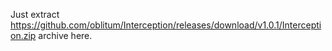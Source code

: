 Just extract https://github.com/oblitum/Interception/releases/download/v1.0.1/Interception.zip archive here.